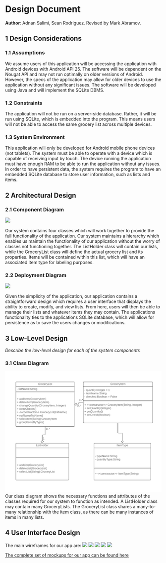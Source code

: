 # Design Document

**Author**: Adnan Salimi, Sean Rodriguez. Revised by Mark Abramov.

## 1 Design Considerations

### 1.1 Assumptions

We assume users of this application will be accessing the application with Android devices with Android API 25. The software will be dependent on the Nougat API and may not run optimally on older versions of Android. However, the specs of the application may allow for older devices to use the application without any significant issues. The software will be developed using Java and will implement the SQLite DBMS.

### 1.2 Constraints

The application will not be run on a server-side database. Rather, it will be run using SQLite, which is embedded into the program. This means users will not be able to access the same grocery list across multiple devices.

### 1.3 System Environment

This application will only be developed for Android mobile phone devices (not tablets). The system must be able to operate with a device which is capable of receiving input by touch. The device running the application must have enough RAM to be able to run the application without any issues. In order to have persistent data, the system requires the program to have an embedded SQLite database to store user information, such as lists and items. 

## 2 Architectural Design

### 2.1 Component Diagram

![](https://github.com/qc-se-spring2019/370Spring19Team2/blob/master/GroupProject/Docs/Diagrams/Component_diagram.png)

Our system contains four classes which will work together to provide the full functionality of the application. Our system maintains a hierarchy which enables us maintain the functionality of our application without the worry of classes not functioning together. The ListHolder class will contain our lists, while the GroceryList class will define the actual grocery list and its properties. Items will be contained within this list, which will have an associated item type for labeling purposes.

### 2.2 Deployment Diagram

![](https://github.com/qc-se-spring2019/370Spring19Team2/blob/master/GroupProject/Docs/Diagrams/Deployment_Diagram.png)

Given the simplicity of the application, our application contains a straightforward design which requires a user interface that displays the ability to create, modify, and view lists. From here, users will then be able to manage their lists and whatever items they may contain. The applications functionality ties to the applications SQLite database, which will allow for persistence as to save the users changes or modifications.

## 3 Low-Level Design

*Describe the low-level design for each of the system components*

### 3.1 Class Diagram

![](../Design-Team/design-team.png)
Our class diagram shows the necessary functions and attributes of the classes required for our system to function as intended. A ListHolder class may contain many GroceryLists. The GroceryList class shares a many-to-many relationship with the item class, as there can be many instances of items in many lists. 

## 4 User Interface Design
The main wireframes for our app are:
![](https://github.com/qc-se-spring2019/370Spring19Team2/blob/master/GroupProject/Docs/Diagrams/Mockup/Launcher.jpg)
![](https://github.com/qc-se-spring2019/370Spring19Team2/blob/master/GroupProject/Docs/Diagrams/Mockup/List%20Contents.jpg)
![](https://github.com/qc-se-spring2019/370Spring19Team2/blob/master/GroupProject/Docs/Diagrams/Mockup/Creating%20a%20List.jpg)
![](https://github.com/qc-se-spring2019/370Spring19Team2/blob/master/GroupProject/Docs/Diagrams/Mockup/Search%20for%20Item.jpg)
![](https://github.com/qc-se-spring2019/370Spring19Team2/blob/master/GroupProject/Docs/Diagrams/Mockup/New%20Item.jpg)

[The complete set of mockups for our app can be found here](https://github.com/qc-se-spring2019/370Spring19Team2/tree/master/GroupProject/Docs/Diagrams/Mockup)

